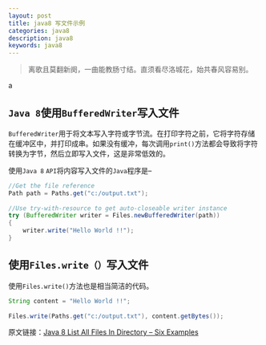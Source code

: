```yaml
---
layout: post
title: java8 写文件示例
categories: java8
description: java8
keywords: java8
---
```


>离歌且莫翻新阕，一曲能教肠寸结。直须看尽洛城花，始共春风容易别。

a

## `Java 8`使用`BufferedWriter`写入文件

`BufferedWriter`用于将文本写入字符或字节流。在打印字符之前，它将字符存储在缓冲区中，并打印成串。如果没有缓冲，每次调用`print()`方法都会导致将字符转换为字节，然后立即写入文件，这是非常低效的。

使用`Java 8` `API`将内容写入文件的`Java`程序是–

```java
//Get the file reference
Path path = Paths.get("c:/output.txt");
 
//Use try-with-resource to get auto-closeable writer instance
try (BufferedWriter writer = Files.newBufferedWriter(path)) 
{
    writer.write("Hello World !!");
}

```

## 使用`Files.write（）`写入文件

使用`Files.write()`方法也是相当简洁的代码。

```java
String content = "Hello World !!";
 
Files.write(Paths.get("c:/output.txt"), content.getBytes());
```






原文链接：[Java 8 List All Files In Directory – Six Examples](https://howtodoinjava.com/java8/java-8-list-all-files-example/)
